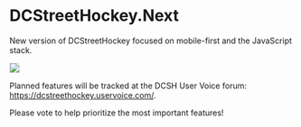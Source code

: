 DCStreetHockey.Next
===================

New version of DCStreetHockey focused on mobile-first and the JavaScript stack.  

<img src="https://raw.github.com/DannyDouglass/DCStreetHockey.Next/master/app/images/preview.png" style="border: solid 1px #ddd;" />

Planned features will be tracked at the DCSH User Voice forum: https://dcstreethockey.uservoice.com/.

Please vote to help prioritize the most important features!
